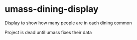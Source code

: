 # umass-dining-display
Display to show how many people are in each dining common

Project is dead until umass fixes their data
